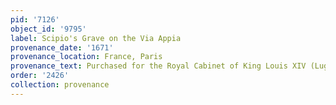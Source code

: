 ```yaml
---
pid: '7126'
object_id: '9795'
label: Scipio's Grave on the Via Appia
provenance_date: '1671'
provenance_location: France, Paris
provenance_text: Purchased for the Royal Cabinet of King Louis XIV (Lugt 2961)
order: '2426'
collection: provenance
---
```

